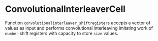 
# ConvolutionalInterleaverCell

Function `convolutionalinterleaver_shiftregisters` accepts a vector of values as input and performs convolutional interleaving imitating work of `number` shift registers with capacity to store `size` values.
